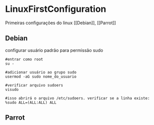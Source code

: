# LinuxFirstConfiguration
Primeiras configurações do linux [[Debian]], [[Parrot]]
## Debian
configurar usuário padrão para permissão sudo
```shell
#entrar como root
su -

#adicionar usuário ao grupo sudo
usermod -aG sudo nome_do_usuario

#verificar arquivo sudoers
visudo

#isso abrirá o arquivo /etc/sudoers. verificar se a linha existe:
%sudo ALL=(ALL:ALL) ALL
```

## Parrot

